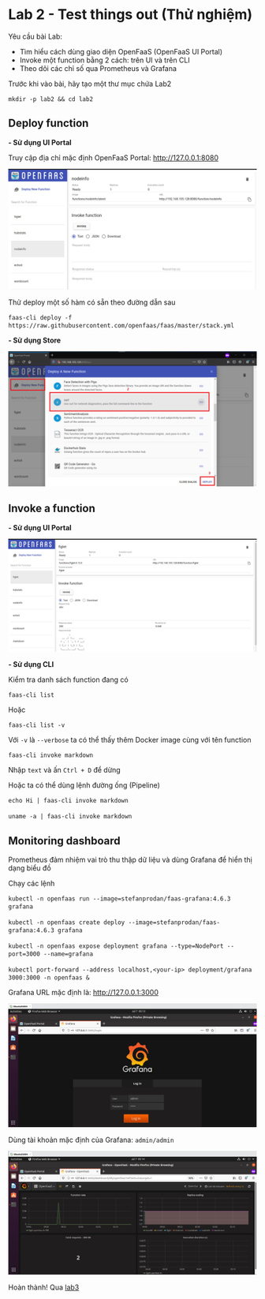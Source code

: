 # Lab 2 - Test things out (Thử nghiệm)

Yêu cầu bài Lab:
- Tìm hiểu cách dùng giao diện OpenFaaS (OpenFaaS UI Portal)
- Invoke một function bằng 2 cách: trên UI và trên CLI
- Theo dõi các chỉ số qua Prometheus và Grafana

Trước khi vào bài, hãy tạo một thư mục chứa Lab2

```
mkdir -p lab2 && cd lab2
```

## Deploy function

**- Sử dụng UI Portal**

Truy cập địa chỉ mặc định OpenFaaS Portal: http://127.0.0.1:8080

![](../screenshot/deploy-new-function-1.png)

Thử deploy một số hàm có sẵn theo đường dẫn sau

```
faas-cli deploy -f https://raw.githubusercontent.com/openfaas/faas/master/stack.yml
```

**- Sử dụng Store**

![](../screenshot/deploy-new-function-2.png)

## Invoke a function

**- Sử dụng UI Portal**

![](../screenshot/invoke-f1.png)

**- Sử dụng CLI**

Kiểm tra danh sách function đang có

```
faas-cli list
```

Hoặc

```
faas-cli list -v
```

Với `-v` là `--verbose` ta có thể thấy thêm Docker image cùng với tên function

```
faas-cli invoke markdown
```

Nhập `text` và ấn `Ctrl + D` để dừng

Hoặc ta có thể dùng lệnh đường ống (Pipeline)

```
echo Hi | faas-cli invoke markdown

uname -a | faas-cli invoke markdown
```

## Monitoring dashboard

Prometheus đảm nhiệm vai trò thu thập dữ liệu và dùng Grafana để hiển thị dạng biểu đồ

Chạy các lệnh

```
kubectl -n openfaas run --image=stefanprodan/faas-grafana:4.6.3 grafana

kubectl -n openfaas create deploy --image=stefanprodan/faas-grafana:4.6.3 grafana

kubectl -n openfaas expose deployment grafana --type=NodePort --port=3000 --name=grafana

kubectl port-forward --address localhost,<your-ip> deployment/grafana 3000:3000 -n openfaas &
```

Grafana URL mặc định là: http://127.0.0.1:3000

![](../screenshot/grafana.png)

Dùng tài khoản mặc định của Grafana: `admin/admin`

![](../screenshot/grafana-dashboard.png)

Hoàn thành! Qua [lab3](../Lab3/)